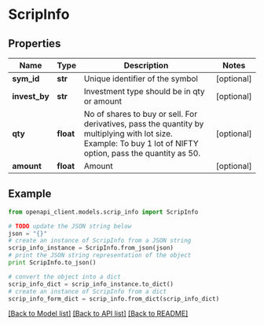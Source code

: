 # ScripInfo


## Properties

Name | Type | Description | Notes
------------ | ------------- | ------------- | -------------
**sym_id** | **str** | Unique identifier of the symbol | [optional] 
**invest_by** | **str** | Investment type should be in qty or amount  | [optional] 
**qty** | **float** | No of shares to buy or sell. For derivatives, pass the quantity by multiplying with lot size. Example: To buy 1 lot of NIFTY option, pass the quantity as 50. | [optional] 
**amount** | **float** | Amount | [optional] 

## Example

```python
from openapi_client.models.scrip_info import ScripInfo

# TODO update the JSON string below
json = "{}"
# create an instance of ScripInfo from a JSON string
scrip_info_instance = ScripInfo.from_json(json)
# print the JSON string representation of the object
print ScripInfo.to_json()

# convert the object into a dict
scrip_info_dict = scrip_info_instance.to_dict()
# create an instance of ScripInfo from a dict
scrip_info_form_dict = scrip_info.from_dict(scrip_info_dict)
```
[[Back to Model list]](../README.md#documentation-for-models) [[Back to API list]](../README.md#documentation-for-api-endpoints) [[Back to README]](../README.md)


